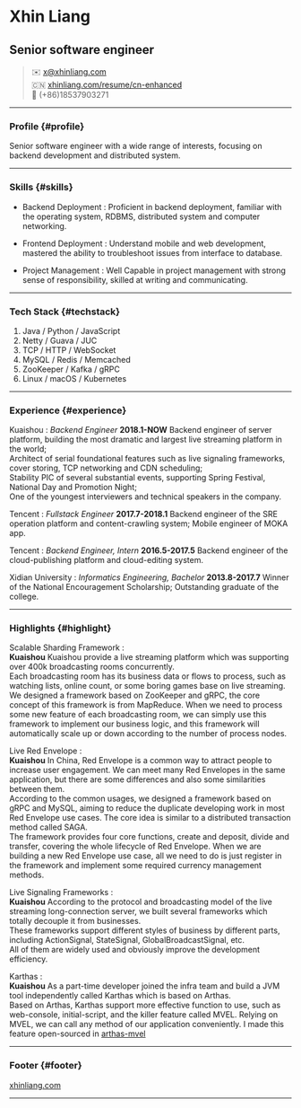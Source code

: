 # Xhin Liang
## Senior software engineer

> ✉️ <x@xhinliang.com>  
> 🇨🇳 [xhinliang.com/resume/cn-enhanced](/resume/cn-enhanced)  
> 📱 (+86)18537903271


------

### Profile {#profile}

Senior software engineer with a wide range of interests, focusing on backend development and distributed system.

------

### Skills {#skills}

* Backend Deployment
  : Proficient in backend deployment, familiar with the operating system, RDBMS, distributed system and computer networking.

* Frontend Deployment
  : Understand mobile and web development, mastered the ability to troubleshoot issues from interface to database.

* Project Management
  : Well Capable in project management with strong sense of responsibility, skilled at writing and communicating.

-------

### Tech Stack {#techstack}

1. Java / Python / JavaScript
2. Netty / Guava / JUC
3. TCP / HTTP / WebSocket
4. MySQL / Redis / Memcached
5. ZooKeeper / Kafka / gRPC
6. Linux / macOS / Kubernetes

------

### Experience {#experience}

Kuaishou
: *Backend Engineer*
  __2018.1-NOW__
  Backend engineer of server platform, building the most dramatic and largest live streaming platform in the world;  
  Architect of serial foundational features such as live signaling frameworks, cover storing, TCP networking and CDN scheduling;  
  Stability PIC of several substantial events, supporting Spring Festival, National Day and Promotion Night;  
  One of the youngest interviewers and technical speakers in the company.

Tencent
: *Fullstack Engineer*
  __2017.7-2018.1__
  Backend engineer of the SRE operation platform and content-crawling system; Mobile engineer of MOKA app.

Tencent
: *Backend Engineer, Intern*
  __2016.5-2017.5__
  Backend engineer of the cloud-publishing platform and cloud-editing system.

Xidian University
: *Informatics Engineering, Bachelor*
  __2013.8-2017.7__
  Winner of the National Encouragement Scholarship; Outstanding graduate of the college.

-----

### Highlights {#highlight}


Scalable Sharding Framework
:  
  __Kuaishou__
  Kuaishou provide a live streaming platform which was supporting over 400k broadcasting rooms concurrently.  
  Each broadcasting room has its business data or flows to process, such as watching lists, online count, or some boring games base on live streaming.  
  We designed a framework based on ZooKeeper and gRPC, the core concept of this framework is from MapReduce. When we need to process some new feature of each broadcasting room, we can simply use this framework to implement our business logic, and this framework will automatically scale up or down according to the number of process nodes.

Live Red Envelope 
:  
  __Kuaishou__
  In China, Red Envelope is a common way to attract people to increase user engagement. We can meet many Red Envelopes in the same application, but there are some differences and also some similarities between them.   
  According to the common usages, we designed a framework based on gRPC and MySQL, aiming to reduce the duplicate developing work in most Red Envelope use cases. The core idea is similar to a distributed transaction method called SAGA.    
  The framework provides four core functions, create and deposit, divide and transfer, covering the whole lifecycle of Red Envelope. When we are building a new Red Envelope use case, all we need to do is just register in the framework and implement some required currency management methods.  

Live Signaling Frameworks
:  
  __Kuaishou__
  According to the protocol and broadcasting model of the live streaming long-connection server, we built several frameworks which totally decouple it from businesses.  
  These frameworks support different styles of business by different parts, including ActionSignal, StateSignal, GlobalBroadcastSignal, etc.  
  All of them are widely used and obviously improve the development efficiency.

Karthas
:  
  __Kuaishou__
  As a part-time developer joined the infra team and build a JVM tool independently called Karthas which is based on Arthas.  
  Based on Arthas, Karthas support more effective function to use, such as web-console, initial-script, and the killer feature called MVEL.
  Relying on MVEL, we can call any method of our application conveniently. I made this feature open-sourced in [arthas-mvel](https://github.com/XhinLiang/arthas-mvel)

------

### Footer {#footer}

[xhinliang.com](https://xhinliang.com)

------
